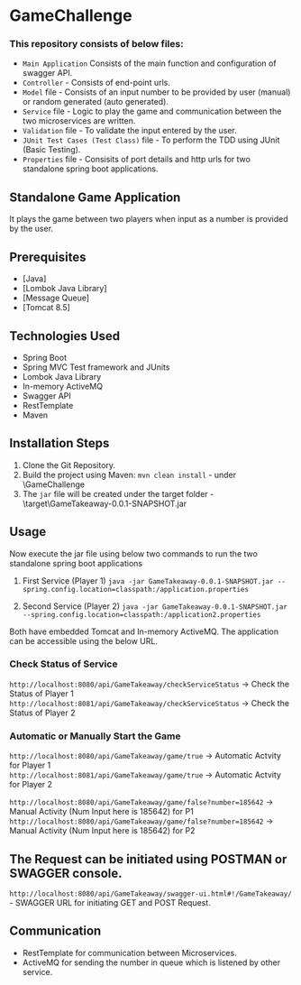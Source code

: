 # GameChallenge

### This repository consists of below files:
- `Main Application` Consists of the main function and configuration of swagger API. 
- `Controller` - Consists of end-point urls.
- `Model` file - Consists of an input number to be provided by user (manual) or random generated (auto generated).
- `Service` file - Logic to play the game and communication between the two microservices are written.
- `Validation` file - To validate the input entered by the user.
- `JUnit Test Cases (Test Class)` file - To perform the TDD using JUnit (Basic Testing).
- `Properties` file - Consisits of port details and http urls for two standalone spring boot applications.

## Standalone Game Application
It plays the game between two players when input as a number is provided by the user.

## Prerequisites
- [Java]
- [Lombok Java Library]
- [Message Queue] 
- [Tomcat 8.5] 

## Technologies Used

- Spring Boot
- Spring MVC Test framework and JUnits
- Lombok Java Library
- In-memory ActiveMQ
- Swagger API
- RestTemplate
- Maven

## Installation Steps
1. Clone the Git Repository.
2. Build the project using Maven: `mvn clean install` - under \GameChallenge
3. The `jar` file will be created under the target folder - \target\GameTakeaway-0.0.1-SNAPSHOT.jar

## Usage
Now execute the jar file using below two commands to run the two standalone spring boot applications

1. First Service (Player 1)
`java -jar GameTakeaway-0.0.1-SNAPSHOT.jar --spring.config.location=classpath:/application.properties`

2. Second Service (Player 2)
`java -jar GameTakeaway-0.0.1-SNAPSHOT.jar --spring.config.location=classpath:/application2.properties` 

Both have embedded Tomcat and In-memory ActiveMQ. The application can be accessible using the below URL.

### Check Status of Service
`http://localhost:8080/api/GameTakeaway/checkServiceStatus` -> Check the Status of Player 1
`http://localhost:8081/api/GameTakeaway/checkServiceStatus` -> Check the Status of Player 2

### Automatic or Manually Start the Game
`http://localhost:8080/api/GameTakeaway/game/true` -> Automatic Actvity for Player 1                                            
`http://localhost:8081/api/GameTakeaway/game/true` -> Automatic Actvity for Player 2

`http://localhost:8080/api/GameTakeaway/game/false?number=185642` -> Manual Activity (Num Input here is 185642) for P1
`http://localhost:8080/api/GameTakeaway/game/false?number=185642` -> Manual Activity (Num Input here is 185642) for P2

## The Request can be initiated using POSTMAN or SWAGGER console.
 `http://localhost:8080/api/GameTakeaway/swagger-ui.html#!/GameTakeaway/` - SWAGGER URL for initiating GET and POST Request.
 
 ## Communication
 - RestTemplate for communication between Microservices.
 - ActiveMQ for sending the number in queue which is listened by other service.

